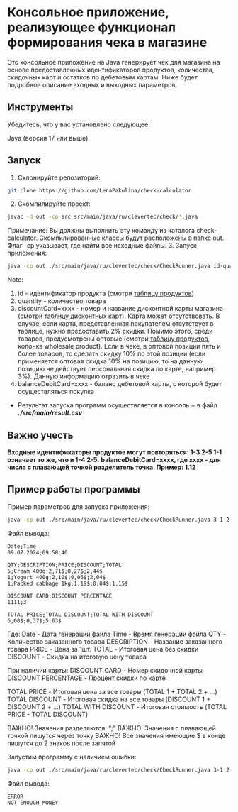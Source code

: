 # Консольное приложение, реализующее функционал формирования чека в магазине

Это консольное приложение на Java генерирует чек для магазина на основе предоставленных 
идентификаторов продуктов, количества, скидочных карт и остатков по дебетовым картам. 
Ниже будет подробное описание входных и выходных параметров.

## Инструменты
Убедитесь, что у вас установлено следующее:

Java (версия 17 или выше)

## Запуск

1. Склонируйте репозиторий:
```bash
git clone https://github.com/LenaPakulina/check-calculator
 ```
2. Скомпилируйте проект:
```bash
javac -d out -cp src src/main/java/ru/clevertec/check/*.java
 ```
Примечание: Вы должны выполнить эту команду из каталога check-calculator. 
Скомпилированные классы будут расположены в папке out. 
Флаг -cp указывает, где найти все исходные файлы.
3. Запуск приложения:
```bash
java -cp out ./src/main/java/ru/clevertec/check/CheckRunner.java id-quantity discountCard=xxxx balanceDebitCard=xxxx
```
Note:
1. id - идентификатор продукта (смотри [таблицу продуктов](./src/main/resources/products.csv))
2. quantity - количество товара
3. discountCard=xxxx - номер и название дисконтной карты магазина (смотри [таблицу дисконтных карт](./src/main/resources/discountCards.csv)). 
Карта может отсутствовать. В случае, если карта, представленная покупателем отсутствует в таблице, нужно предоставить 2% скидки. 
Помимо этого, среди товаров, предусмотрены оптовые (смотри [таблицу продуктов](./src/main/resources/products.csv), колонка wholesale product). 
Если в чеке, в оптовой позиции пять и более товаров, то сделать скидку 10% по этой позиции (если применяется оптовая скидка 10% на 
позицию, то на данную позицию не действует персональная скидка по карте, например 3%). Данную информацию отразить в чеке
4. balanceDebitCard=xxxx - баланс дебетовой карты, с которой будет осуществляться покупка

- Результат запуска программ осуществляется в консоль + в файл ***./src/main/result.csv***

## Важно учесть

**Входные идентификаторы продуктов могут повторяться: 1-3 2-5 1-1 означает то же, что и 1-4 2-5.**
**balanceDebitCard=xxxx, где xxxx - для числа с плавающей точкой разделитель точка. Пример: 1.12**

## Пример работы программы

Пример параметров для запуска приложения:
```bash
java -cp out ./src/main/java/ru/clevertec/check/CheckRunner.java 3-1 2-5 5-1 discountCard=1111 balanceDebitCard=100
```
Файл вывода:
``` 
Date;Time
09.07.2024;09:58:40

QTY;DESCRIPTION;PRICE;DISCOUNT;TOTAL
5;Cream 400g;2,71$;0,27$;2,44$
1;Yogurt 400g;2,10$;0,06$;2,04$
1;Packed cabbage 1kg;1,19$;0,04$;1,15$

DISCOUNT CARD;DISCOUNT PERCENTAGE
1111;3

TOTAL PRICE;TOTAL DISCOUNT;TOTAL WITH DISCOUNT
6,00$;0,37$;5,63$
```

Где:
Date - Дата генерации файла
Time - Время генерации файла
QTY - Количество заказанного товара
DESCRIPTION - Название заказанного товара
PRICE - Цена за 1шт.
TOTAL - Итоговая цена без скидки
DISCOUNT - Скидка на итоговую цену товара 

При наличии карты:
DISCOUNT CARD - Номер скидочной карты
DISCOUNT PERCENTAGE - Процент скидки по карте

TOTAL PRICE - Итоговая цена за все товары (TOTAL 1 + TOTAL 2 + …)
TOTAL DISCOUNT - Итоговая скидка на все товары (DISCOUNT 1 + DISCOUNT 2 + …)
TOTAL WITH DISCOUNT - Итоговая стоимость (TOTAL PRICE - TOTAL DISCOUNT)

ВАЖНО! Значения разделяются: “;”
ВАЖНО! Значения с плавающей точкой пишутся через точку
ВАЖНО! Все значения имеющие $ в конце пишутся до 2 знаков после запятой

Запустим программу с наличием ошибки: 
```bash
java -cp out ./src/main/java/ru/clevertec/check/CheckRunner.java 3-1 2-5 5-1 discountCard=1111 balanceDebitCard=1.23
```
Файл вывода:
``` 
ERROR
NOT ENOUGH MONEY
```


